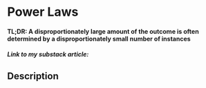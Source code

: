 # Power Laws
#### TL;DR: A disproportionately large amount of the outcome is often determined by a disproportionately small number of instances 

##### Link to my substack article: 

## Description
